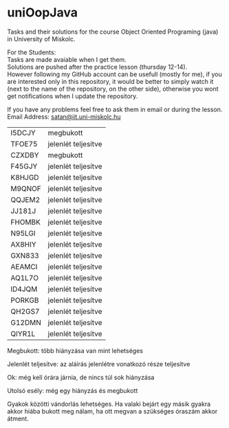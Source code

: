 # uniOopJava

Tasks and their solutions for the course Object Oriented Programing (java) in University of Miskolc.

For the Students:<br />
Tasks are made avaiable when I get them.<br />
Solutions are pushed after the practice lesson (thursday 12-14).<br />
However following my GitHub account can be usefull (mostly for me), if you are interested only in this repository, it would be better to simply watch it (next to the name of the repository, on the other side), otherwise you wont get notifications when I update the repository.<br />

If you have any problems feel free to ask them in email or during the lesson.<br />
Email Address: satan@iit.uni-miskolc.hu
<table>
  <tr>
    <td>I5DCJY</td>
    <td>megbukott</td>
  </tr>
  <tr>
    <td>TFOE75</td>
    <td>jelenlét teljesítve</td>
  </tr>
  <tr>
    <td>CZXDBY</td>
    <td>megbukott</td>
  </tr>
  <tr>
    <td>F45GJY</td>
    <td>jelenlét teljesítve</td>
  </tr>
  <tr>
    <td>K8HJGD</td>
    <td>jelenlét teljesítve</td>
  </tr>
  <tr>
    <td>M9QNOF</td>
    <td>jelenlét teljesítve</td>
  </tr>
  <tr>
    <td>QQJEM2</td>
    <td>jelenlét teljesítve</td>
  </tr>
  <tr>
    <td>JJ181J</td>
    <td>jelenlét teljesítve</td>
  </tr>
  <tr>
    <td>FHOMBK</td>
    <td>jelenlét teljesítve</td>
  </tr>
  <tr>
    <td>N95LGI</td>
    <td>jelenlét teljesítve</td>
  </tr>
  <tr>
    <td>AX8HIY</td>
    <td>jelenlét teljesítve</td>
  </tr>
  <tr>
    <td>GXN833</td>
    <td>jelenlét teljesítve</td>
  </tr>
  <tr>
    <td>AEAMCI</td>
    <td>jelenlét teljesítve</td>
  </tr>
  <tr>
    <td>AQ1L7O</td>
    <td>jelenlét teljesítve</td>
  </tr>
  <tr>
    <td>ID4JQM</td>
    <td>jelenlét teljesítve</td>
  </tr>
  <tr>
    <td>PORKGB</td>
    <td>jelenlét teljesítve</td>
  </tr>
  <tr>
    <td>QH2GS7</td>
    <td>jelenlét teljesítve</td>
  </tr>
  <tr>
    <td>G12DMN</td>
    <td>jelenlét teljesítve</td>
  </tr>
  <tr>
    <td>QIYR1L</td>
    <td>jelenlét teljesítve</td>
  </tr>
</table>

Megbukott: több hiányzása van mint lehetséges
  
Jelenlét teljesítve: az aláírás jelenlétre vonatkozó része teljesítve
  
Ok: még kell órára járnia, de nincs túl sok hiányzása
  
Utolsó esély: még egy hiányzás és megbukott

Gyakok közötti vándorlás lehetséges. Ha valaki bejárt egy másik gyakra akkor hiába bukott meg nálam, ha ott megvan a szükséges óraszám akkor átment.
